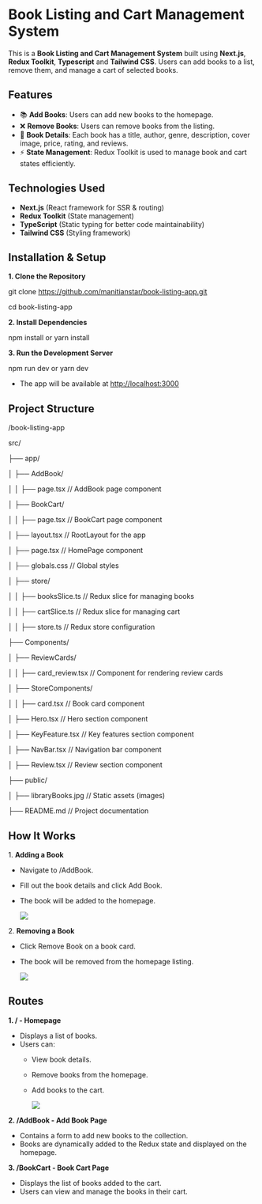 # **Book Listing and Cart Management System** #

This is a **Book Listing and Cart Management System** built using **Next.js**, **Redux Toolkit**, **Typescript** and **Tailwind CSS**. Users can add books to a list, remove them, and manage a cart of selected books.

## **Features** ##

- 📚 **Add Books**: Users can add new books to the homepage.
- ❌ **Remove Books**: Users can remove books from the listing.
- 📄 **Book Details**: Each book has a title, author, genre, description, cover image, price, rating, and reviews.
- ⚡ **State Management**: Redux Toolkit is used to manage book and cart states efficiently.

## **Technologies Used** ##

- **Next.js** (React framework for SSR & routing)
- **Redux Toolkit** (State management)
- **TypeScript** (Static typing for better code maintainability)
- **Tailwind CSS** (Styling framework)

## **Installation & Setup** ##

**1️. Clone the Repository**

git clone https://github.com/manitianstar/book-listing-app.git

cd book-listing-app

**2️. Install Dependencies**

npm install   or yarn install

**3️. Run the Development Server**

npm run dev or yarn dev

- The app will be available at <http://localhost:3000>

## **Project Structure** ##

/book-listing-app

src/

├── app/

│   ├── AddBook/

│   │   ├── page.tsx            // AddBook page component

│   ├── BookCart/

│   │   ├── page.tsx            // BookCart page component

│   ├── layout.tsx              // RootLayout for the app

│   ├── page.tsx                // HomePage component

│   ├── globals.css             // Global styles

│   ├── store/

│   │   ├── booksSlice.ts       // Redux slice for managing books

│   │   ├── cartSlice.ts        // Redux slice for managing cart

│   │   ├── store.ts            // Redux store configuration

├── Components/

│   ├── ReviewCards/

│   │   ├── card\_review.tsx     // Component for rendering review cards

│   ├── StoreComponents/

│   │   ├── card.tsx            // Book card component

│   ├── Hero.tsx                // Hero section component

│   ├── KeyFeature.tsx          // Key features section component

│   ├── NavBar.tsx              // Navigation bar component

│   ├── Review.tsx              // Review section component

├── public/

│   ├── libraryBooks.jpg        // Static assets (images)

├── README.md                   // Project documentation

## **How It Works** ##

1️. **Adding a Book**

- Navigate to /AddBook.
- Fill out the book details and click Add Book.
- The book will be added to the homepage.

  ![](Aspose.Words.36c1e44a-b282-4c6f-aaad-7bbd41926b7e.001.png)

2\. **Removing a Book**

- Click Remove Book on a book card.
- The book will be removed from the homepage listing.

  ![](Aspose.Words.36c1e44a-b282-4c6f-aaad-7bbd41926b7e.002.png)

## **Routes** ##

**1. / - Homepage**

- Displays a list of books.
- Users can:
  - View book details.
  - Remove books from the homepage.
  - Add books to the cart.

    ![](Aspose.Words.36c1e44a-b282-4c6f-aaad-7bbd41926b7e.003.png)

**2. /AddBook - Add Book Page**

- Contains a form to add new books to the collection.
- Books are dynamically added to the Redux state and displayed on the homepage.

**3. /BookCart - Book Cart Page**

- Displays the list of books added to the cart.
- Users can view and manage the books in their cart.
